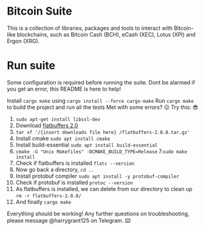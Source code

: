 # Bitcoin Suite

This is a collection of libraries, packages and tools to interact with Bitcoin-like blockchains, such as Bitcoin Cash (BCH), eCash (XEC), Lotus (XPI) and Ergon (XRG).

# Run suite

Some configuration is required before running the suite. 
Dont be alarmed if you get an error, this README is here to help!

Install `cargo make` using `cargo install --force cargo-make`
Run `cargo make` to build the project and run all the tests
Met with some errors? :confounded: Try this: :sunglasses:

1. `sudo apt-get install libssl-dev` 
2. Download [flatbuffers 2.0](https://github.com/google/flatbuffers/releases/tag/v2.0.8)
3. `tar xf '/{insert downloads file here} /flatbuffers-2.0.8.tar.gz' `
4. Install cmake `sudo apt install cmake`
5. Install build-essential `sudo apt install build-essential`
6. `cmake -G "Unix Makefiles" -DCMAKE_BUILD_TYPE=Release`
7.`sudo make install`
8. Check if flatbuffers is installed `flatc --version`
9. Now go back a directory, `cd ..`
10. Install protobuf compiler `sudo apt install -y protobuf-compiler`
11. Check if protobuf is installed `protoc --version`
12. As flatbuffers is installed, we can delete from our directory to clean up `rm -r flatbuffers-2.0.8/`
13. And finally `cargo make` 

Everything should be working! 
Any further questions on troubleshooting, please message @harrygrant125 on Telegram. :keyboard:
